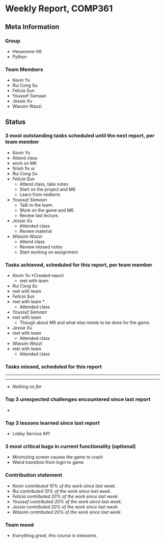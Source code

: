 # Weekly Report, COMP361

## Meta Information

### Group

* Hexanome-06
* Python

### Team Members

* Kevin Yu
* Rui Cong Su
* Felicia Sun
* Youssef Samaan
* Jessie Xu
* Wassim Wazzi

## Status

### 3 most outstanding tasks scheduled until the next report, per team member

* *Kevin Yu*
 * Attend class
 * work on M6
 * finish fix ui
* *Rui Cong Su*
* *Felicia Sun*
  * Attend class, take notes
  * Start on the project and M6
  * Learn from midterm
* *Youssef Samaan*
  * Talk to the team.
  * Work on the game and M6.
  * Review last lecture.
* *Jessie Xu* 
  * Attended class
  * Review material
* *Wassim Wazzi*
  * Attend class
  * Review missed notes
  * Start working on assignment

### Tasks achieved, scheduled for this report, per team member

* *Kevin Yu*
 *Created report
  * met with team
* *Rui Cong Su*
* met with team
* *Felicia Sun*
* met with team
  *
  * Attended class
* *Youssef Samaan*
* met with team
  * Though about M6 and what else needs to be done for the game.
* *Jessie Xu*
* met with team
  * Attended class
* *Wassim Wazzi*
* met with team
  * Attended class  

### Tasks missed, scheduled for this report

---

---

* *Nothing so far*

### Top 3 unexpected challenges encountered since last report

* 

### Top 3 lessons learned since last report

* Lobby Service API

### 3 most critical bugs in current functionality (optional)

* Minimizing screen causes the game to crash
* Weird transition from login to game

### Contribution statement

* *Kevin contributed 10% of the work since last week.*
* *Rui contributed 10% of the work since last week.*
* *Felicia contributed 20% of the work since last week.*
* *Youssef contributed 20% of the work since last week.*
* *Jessie contributed 20% of the work since last week.*
* *Wassim contributed 20% of the work since last week.*

### Team mood

* *Everything great, this course is awesome.*
